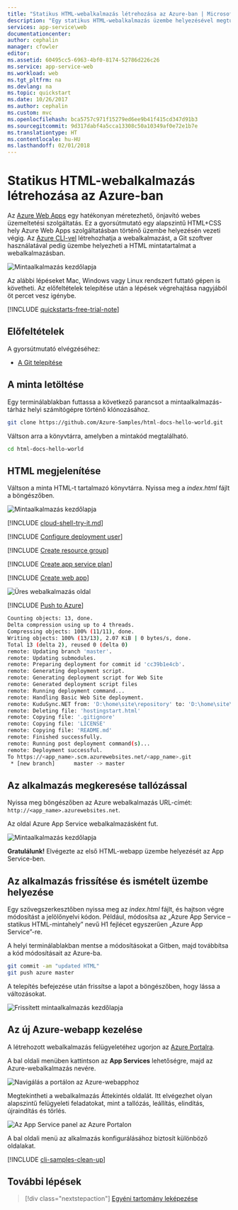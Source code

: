```yaml
---
title: "Statikus HTML-webalkalmazás létrehozása az Azure-ban | Microsoft Docs"
description: "Egy statikus HTML-webalkalmazás üzembe helyezésével megtudhatja, hogy miként futtathat webalkalmazásokat az Azure App Service-ben."
services: app-service\web
documentationcenter: 
author: cephalin
manager: cfowler
editor: 
ms.assetid: 60495cc5-6963-4bf0-8174-52786d226c26
ms.service: app-service-web
ms.workload: web
ms.tgt_pltfrm: na
ms.devlang: na
ms.topic: quickstart
ms.date: 10/26/2017
ms.author: cephalin
ms.custom: mvc
ms.openlocfilehash: bca5757c971f15279ed6ee9b41f415cd347d91b3
ms.sourcegitcommit: 9d317dabf4a5cca13308c50a10349af0e72e1b7e
ms.translationtype: HT
ms.contentlocale: hu-HU
ms.lasthandoff: 02/01/2018
---
```

# <a name="create-a-static-html-web-app-in-azure"></a>Statikus HTML-webalkalmazás létrehozása az Azure-ban

Az [Azure Web Apps](app-service-web-overview.md) egy hatékonyan méretezhető, önjavító webes üzemeltetési szolgáltatás.  Ez a gyorsútmutató egy alapszintű HTML+CSS hely Azure Web Apps szolgáltatásban történő üzembe helyezésén vezeti végig. Az [Azure CLI-vel](https://docs.microsoft.com/cli/azure/get-started-with-azure-cli) létrehozhatja a webalkalmazást, a Git szoftver használatával pedig üzembe helyezheti a HTML mintatartalmat a webalkalmazásban.

![Mintaalkalmazás kezdőlapja](media/app-service-web-get-started-html/hello-world-in-browser-az.png)

Az alábbi lépéseket Mac, Windows vagy Linux rendszert futtató gépen is követheti. Az előfeltételek telepítése után a lépések végrehajtása nagyjából öt percet vesz igénybe.

[!INCLUDE [quickstarts-free-trial-note](../../includes/quickstarts-free-trial-note.md)]

## <a name="prerequisites"></a>Előfeltételek

A gyorsútmutató elvégzéséhez:

- <a href="https://git-scm.com/" target="_blank">A Git telepítése</a>

## <a name="download-the-sample"></a>A minta letöltése

Egy terminálablakban futtassa a következő parancsot a mintaalkalmazás-tárház helyi számítógépre történő klónozásához.

```bash
git clone https://github.com/Azure-Samples/html-docs-hello-world.git
```

Váltson arra a könyvtárra, amelyben a mintakód megtalálható.

```bash
cd html-docs-hello-world
```

## <a name="view-the-html"></a>HTML megjelenítése

Váltson a minta HTML-t tartalmazó könyvtárra. Nyissa meg a *index.html* fájlt a böngészőben.

![Mintaalkalmazás kezdőlapja](media/app-service-web-get-started-html/hello-world-in-browser.png)

[!INCLUDE [cloud-shell-try-it.md](../../includes/cloud-shell-try-it.md)]

[!INCLUDE [Configure deployment user](../../includes/configure-deployment-user.md)] 

[!INCLUDE [Create resource group](../../includes/app-service-web-create-resource-group.md)] 

[!INCLUDE [Create app service plan](../../includes/app-service-web-create-app-service-plan.md)] 

[!INCLUDE [Create web app](../../includes/app-service-web-create-web-app.md)] 

![Üres webalkalmazás oldal](media/app-service-web-get-started-html/app-service-web-service-created.png)

[!INCLUDE [Push to Azure](../../includes/app-service-web-git-push-to-azure.md)] 

```bash
Counting objects: 13, done.
Delta compression using up to 4 threads.
Compressing objects: 100% (11/11), done.
Writing objects: 100% (13/13), 2.07 KiB | 0 bytes/s, done.
Total 13 (delta 2), reused 0 (delta 0)
remote: Updating branch 'master'.
remote: Updating submodules.
remote: Preparing deployment for commit id 'cc39b1e4cb'.
remote: Generating deployment script.
remote: Generating deployment script for Web Site
remote: Generated deployment script files
remote: Running deployment command...
remote: Handling Basic Web Site deployment.
remote: KuduSync.NET from: 'D:\home\site\repository' to: 'D:\home\site\wwwroot'
remote: Deleting file: 'hostingstart.html'
remote: Copying file: '.gitignore'
remote: Copying file: 'LICENSE'
remote: Copying file: 'README.md'
remote: Finished successfully.
remote: Running post deployment command(s)...
remote: Deployment successful.
To https://<app_name>.scm.azurewebsites.net/<app_name>.git
 * [new branch]      master -> master
```

## <a name="browse-to-the-app"></a>Az alkalmazás megkeresése tallózással

Nyissa meg böngészőben az Azure webalkalmazás URL-címét: `http://<app_name>.azurewebsites.net`.

Az oldal Azure App Service webalkalmazásként fut.

![Mintaalkalmazás kezdőlapja](media/app-service-web-get-started-html/hello-world-in-browser-az.png)

**Gratulálunk!** Elvégezte az első HTML-webapp üzembe helyezését az App Service-ben.

## <a name="update-and-redeploy-the-app"></a>Az alkalmazás frissítése és ismételt üzembe helyezése

Egy szövegszerkesztőben nyissa meg az *index.html* fájlt, és hajtson végre módosítást a jelölőnyelvi kódon. Például, módosítsa az „Azure App Service – statikus HTML-mintahely” nevű H1 fejlécet egyszerűen „Azure App Service”-re.

A helyi terminálablakban mentse a módosításokat a Gitben, majd továbbítsa a kód módosításait az Azure-ba.

```bash
git commit -am "updated HTML"
git push azure master
```

A telepítés befejezése után frissítse a lapot a böngészőben, hogy lássa a változásokat.

![Frissített mintaalkalmazás kezdőlapja](media/app-service-web-get-started-html/hello-azure-in-browser-az.png)

## <a name="manage-your-new-azure-web-app"></a>Az új Azure-webapp kezelése

A létrehozott webalkalmazás felügyeletéhez ugorjon az <a href="https://portal.azure.com" target="_blank">Azure Portalra</a>.

A bal oldali menüben kattintson az **App Services** lehetőségre, majd az Azure-webalkalmazás nevére.

![Navigálás a portálon az Azure-webapphoz](./media/app-service-web-get-started-html/portal1.png)

Megtekintheti a webalkalmazás Áttekintés oldalát. Itt elvégezhet olyan alapszintű felügyeleti feladatokat, mint a tallózás, leállítás, elindítás, újraindítás és törlés. 

![Az App Service panel az Azure Portalon](./media/app-service-web-get-started-html/portal2.png)

A bal oldali menü az alkalmazás konfigurálásához biztosít különböző oldalakat. 

[!INCLUDE [cli-samples-clean-up](../../includes/cli-samples-clean-up.md)]

## <a name="next-steps"></a>További lépések

> [!div class="nextstepaction"]
> [Egyéni tartomány leképezése](app-service-web-tutorial-custom-domain.md)
